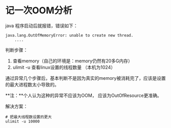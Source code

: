 # 记一次OOM分析

java 程序启动后就报错，错误如下：

```shell
java.lang.OutOfMemoryError: unable to create new thread.
	....
```

判断步骤：

1. 查看memory（自己的环境是：memory仍然有20多G内存）
2. ulimit -u 查看linux设置的线程数量 （本机为1024）



通过异常几个步骤后，基本判断不是因为真实的memory被消耗完了，应该是设置的最大进程数太小导致的。

**注：**个人认为这种的异常不应该为OOM， 应该为OutOfResource更准确。



解决方案：

```shell
# 把最大线程数设置的更大
ulimit -u 10000
```

